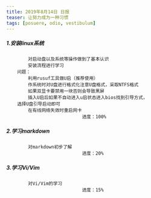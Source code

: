 ```yaml
---
title: 2019年8月14日 日报 
teaser: 让努力成为一种习惯
tags: [posuere, odio, vestibulum]
---
```


##### 1.安装linux系统
			对启动盘以及系统等操作做到了基本认识
			安装流程进行学习
		问题：
			利用rusuf工具做U启（推荐使用）
			作系统时对U盘进行格式化注意U盘格式，采取NTFS格式
			如果双显卡要禁用一块否则会导致黑屏
			插入U启后如果不自动进入u启状态进入bios找到引导方式，
		选择U盘引导启动即可
			在有线网络失效时重启网卡
								进度：100%	


#####	2.学习markdown
			对markdown初步了解
								进度：20%


#####	3.学习Vi/Vim
			对Vi/Vim的学习
								进度：15%
